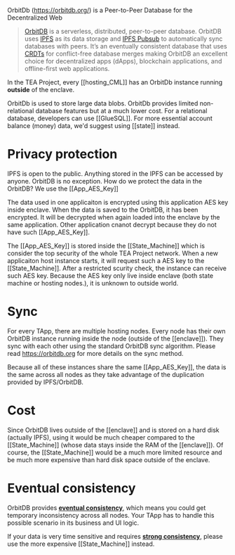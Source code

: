 OrbitDb (https://orbitdb.org/) is a Peer-to-Peer Database for the Decentralized Web
> [OrbitDB](https://github.com/orbitdb/orbit-db) is a serverless, distributed, peer-to-peer database. OrbitDB uses [IPFS](https://ipfs.io/) as its data storage and [IPFS Pubsub](https://github.com/ipfs/go-ipfs/blob/master/core/commands/pubsub.go#L23) to automatically sync databases with peers. It’s an eventually consistent database that uses [CRDTs](https://en.wikipedia.org/wiki/Conflict-free_replicated_data_type) for conflict-free database merges making OrbitDB an excellent choice for decentralized apps (dApps), blockchain applications, and offline-first web applications.

In the TEA Project, every [[hosting_CML]] has an OrbitDb instance running **outside** of the enclave. 

OrbitDb is used to store large data blobs. OrbitDb provides limited non-relational database features but at a much lower cost. For a relational database, developers can use [[GlueSQL]]. For more essential account balance (money) data, we'd suggest using [[state]] instead.

# Privacy protection
IPFS is open to the public. Anything stored in the IPFS can be accessed by anyone. OrbitDB is no exception. How do we protect the data in the OrbitDB? We use the [[App_AES_Key]] 

The data used in one applicaiton is encrypted using this application AES key inside enclave. When the data is saved to the OrbitDB, it has been encrypted. It will be decrypted when again loaded into the enclave by the same application. Other application cnanot decrypt because they do not have such [[App_AES_Key]].

The [[App_AES_Key]] is stored inside the [[State_Machine]] which is consider the top security of the whole TEA Project network. When a new applicaiton host instance starts, it will request such a AES key to the [[State_Machine]]. After a restricted scurity check, the instance can receive such AES key. Because the AES key only live inside enclave (both state machine or hosting nodes.), it is unknown to outside world.

# Sync
For every TApp, there are multiple hosting nodes. Every node has their own OrbitDB instance running inside the node (outside of the [[enclave]]). They sync with each other using the standard OrbitDB sync algorithm. Please read https://orbitdb.org for more details on the sync method.  

Because all of these instances share the same [[App_AES_Key]], the data is the same across all nodes as they take advantage of the duplication provided by IPFS/OrbitDB.

# Cost
Since OrbitDB lives outside of the [[enclave]] and is stored on a hard disk (actually IPFS), using it would be much cheaper compared to the [[State_Machine]] (whose data stays inside the RAM of the [[enclave]]). Of course, the [[State_Machine]] would be a much more limited resource and be much more expensive than hard disk space outside of the enclave.

# Eventual consistency
OrbitDB provides [**eventual consistency**](https://en.wikipedia.org/wiki/Eventual_consistency), which means you could get temporary inconsistency across all nodes. Your TApp has to handle this possible scenario in its business and UI logic.

If your data is very time sensitive and requires [**strong consistency**](https://en.wikipedia.org/wiki/Strong_consistency), please use the more expensive [[State_Machine]] instead.
